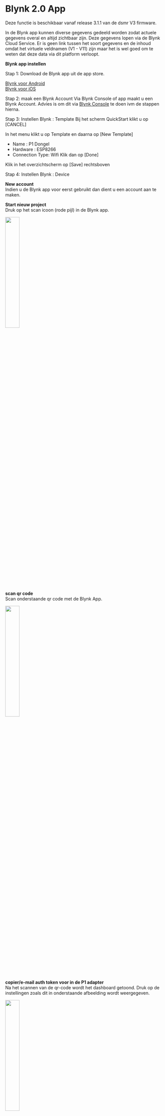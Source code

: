 # **Blynk 2.0 App**

Deze functie is beschikbaar vanaf release 3.1.1 van de dsmr V3 firmware.

In de Blynk app kunnen diverse gegevens gedeeld worden zodat actuele gegevens overal en altijd zichtbaar zijn. 
Deze gegevens lopen via de Blynk Cloud Service. Er is geen link tussen het soort gegevens en de inhoud omdat het virtuele veldnamen (V1 - V11) zijn maar het is wel goed om te weten dat deze data via dit platform verloopt.

**Blynk app instellen** 

Stap 1: Download de Blynk app uit de app store.

[Blynk voor Android](https://play.google.com/store/apps/details?id=cloud.blynk)  
[Blynk voor iOS](https://apps.apple.com/us/app/blynk-iot/id1559317868) 


Stap 2: maak een Blynk Account
Via Blynk Console of app maakt u een Blynk Account. Advies is om dit via [Blynk Console](https://blynk.cloud/dashboard/login) te doen ivm de stappen hierna.
 

Stap 3: Instellen Blynk : Template
Bij het scherm QuickStart klikt u op [CANCEL]

In het menu klikt u op Template en daarna op [New Template]
- Name : P1 Dongel
- Hardware : ESP8266
- Connection Type: Wifi
Klik dan op [Done]

Klik in het overzichtscherm op [Save] rechtsboven

Stap 4: Instellen Blynk : Device


**New account**  
Indien u de Blynk app voor eerst gebruikt dan dient u een account aan te maken. 

**Start nieuw project**  
Druk op het scan icoon (rode pijl) in de Blynk app.

<img src="Blynk-New-Project.jpg" width="30%">



**scan qr code**  
Scan onderstaande qr code met de Blynk App.

<img src="blynk-qr.png" width="30%">

**copier/e-mail auth token voor in de P1 adapter**  
Na het scannen van de qr-code wordt het dashboard getoond. Druk op de instellingen zoals dit in onderstaande afbeelding wordt weergegeven.

<img src="blynk-Project-Settings.png" width="30%">

Onderstaande scherm wordt dan getoond. Dit scherm bevat AUITH token. Deze is nodig om op te nemen in de P1-adapter.

<img src="blynk-auth-token.png" width="30%">

Druk op E-mail knop om de code naar u te laten e-mailen.

**zet auth token in bestand "BlynkSetup" (notepad / kladblok app)**  
De P1 adapter heeft het token nodig om de Blynk app van data te kunnen voorzien. Dit token kan worden opgegeven door een simpel bestandje te maken met de naam "BlynkSetup". Let op de hoofd en kleine letters en GEEN bestands extensie. In dit bestandje wordt het token gekopieerd. 

<img src="blynk-upload-p1.png" width="50%">


Via bestandsbeheer (folder icoon rechtsboven) op de p1 adapter (web interface) kan dit bestand worden geupload via bestand kiezen. Na 10 seconden zal de Blynk app aangegeven dat de datafeed actief is. Is na 10 seconden in de Blynk app nog steeds geen data binnen gekomen dan kan er iets mis gegaan zijn met het kopiëren van de AUTH gegevens.

**Blynk interval dataverversing** 
De snelheid waarmee ververst wordt hangt samen met de snelheid waarmee de datagrammen uit de slimme meter gelezen worden. In de standaard configuratie is dat 10 seconden. In de instellingen kan dit worden aangepast naar elk gewenste snelheid.

**Welke gegevens kunnen worden bekeken?**  
De onderstaande gegevens kunnen worden bekeken via de Blynk app.

 veld 	| Omschrijving 							| Eenheid 	| Firmware 
----- 	|------------- 							| ------- 	| -------
V0  	| Actueel elektriciteit verbruik 		| [Watt]	| 2.3.1
V1  	| Meterstand t1 = laag 					| [kWh]		| 2.3.1
V2  	| Meterstand t2 = hoog 					| [kWh]  	| 2.3.1
V3  	| Actuele teruglevering 				| [Watt]  	| 2.3.1
V5  	| Gastellerstand 						| [m3]  	| 2.3.1
V6  	| Meterstand 1  = laag teruglevering  	| [kWh]  	| 2.3.1
V7  	| Meterstand 2  = hoog teruglevering  	| [kWh]  	| 2.3.1
V9  	| Ruw telegram  (werkt nog niet optimaal, app buffer is snel vol)| | 2.3.1
V10 	| Gasverbruik vandaag 					| [m3] 		| 2.3.3
V11 	| Verbruik electra vandaag  			| [kWh] 	| 2.3.3
V12 	| Teruglevering electra vandaag  		| [kWh] 	| 2.3.3
